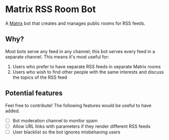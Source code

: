 # Matrix RSS Room Bot

A [Matrix](matrix.org) bot that creates and manages public rooms for RSS feeds.

## Why?

Most bots serve any feed in any channel; this bot serves every feed in a separate channel. This means it's most useful for:

1. Users who prefer to have separate RSS feeds in separate Matrix rooms
2. Users who wish to find other people with the same interests and discuss the topics of the RSS feed

## Potential features

Feel free to contribute! The following features would be useful to have added.

- [ ] Bot moderation channel to monitor spam
- [ ] Allow URL links with parameters if they render different RSS feeds
- [ ] User blacklist so the bot ignores misbehaving users
